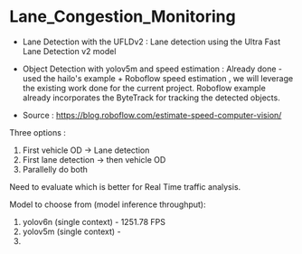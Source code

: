 # Lane_Congestion_Monitoring

- Lane Detection with the UFLDv2 : Lane detection using the Ultra Fast Lane Detection v2 model
- Object Detection with yolov5m and speed estimation : Already done - used the hailo's example + Roboflow speed estimation , we will leverage the existing work done for the current project.
Roboflow example already incorporates the ByteTrack for tracking the detected objects.

- Source : https://blog.roboflow.com/estimate-speed-computer-vision/ 

Three options :

1. First vehicle OD -> Lane detection
2. First lane detection -> then vehicle OD
3. Parallelly do both 

Need to evaluate which is better for Real Time traffic analysis.

Model to choose from (model inference throughput):
1. yolov6n (single context) - 1251.78 FPS
2. yolov5m (single context) - 
3. 